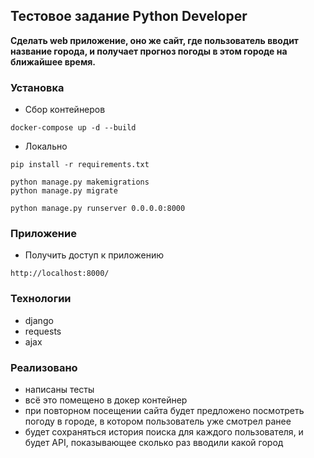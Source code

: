 ## Тестовое задание Python Developer

**Сделать web приложение, оно же сайт, где пользователь вводит название города, и получает прогноз погоды в этом городе на ближайшее время.**

### Установка
- Сбор контейнеров
```commandline
docker-compose up -d --build
```
- Локально
```commandline
pip install -r requirements.txt
```
```commandline
python manage.py makemigrations
python manage.py migrate

python manage.py runserver 0.0.0.0:8000
```
### Приложение
- Получить доступ к приложению
```djangourlpath
http://localhost:8000/
```

### Технологии
- django
- requests
- ajax

### Реализовано
- написаны тесты
- всё это помещено в докер контейнер
- при повторном посещении сайта будет предложено посмотреть погоду в городе, в котором пользователь уже смотрел ранее
- будет сохраняться история поиска для каждого пользователя, и будет API, показывающее сколько раз вводили какой город
